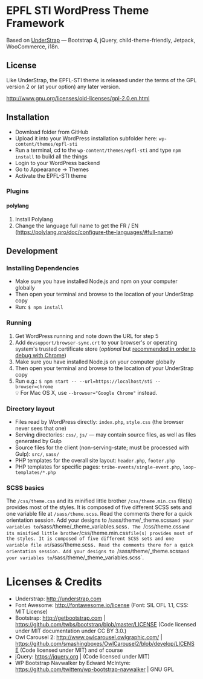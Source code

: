 
# EPFL STI WordPress Theme Framework

Based on [UnderStrap](https://understrap.com) — Bootstrap 4, jQuery, child-theme-friendly, Jetpack, WooCommerce, i18n.


## License

Like UnderStrap, the EPFL-STI theme is released under the terms of the GPL version 2 or (at your option) any later version.

http://www.gnu.org/licenses/old-licenses/gpl-2.0.en.html

## Installation

- Download folder from GitHub
- Upload it into your WordPress installation subfolder here: `wp-content/themes/epfl-sti`
- Run a terminal, cd to the `wp-content/themes/epfl-sti` and type `npm install` to build all the things
- Login to your WordPress backend
- Go to Appearance → Themes
- Activate the EPFL-STI theme

### Plugins

#### polylang
1. Install Polylang
1. Change the language full name to get the FR / EN (<https://polylang.pro/doc/configure-the-languages/#full-name>)


## Development

### Installing Dependencies
- Make sure you have installed Node.js and npm on your computer globally
- Then open your terminal and browse to the location of your UnderStrap copy
- Run: `$ npm install`

### Running

1. Get WordPress running and note down the URL for step 5
2. Add `devsupport/browser-sync.crt` to your browser's or operating system's trusted certificate store (*optional* but [recommended in order to debug with Chrome]())
3. Make sure you have installed Node.js on your computer globally
4. Then open your terminal and browse to the location of your UnderStrap copy
5. Run e.g.: `$ npm start -- --url=https://localhost/sti --browser=chrome`<br/>💡 For Mac OS X, use `--browser="Google Chrome"` instead.

### Directory layout

- Files read by WordPress directly:  `index.php`, `style.css` (the browser never sees that one)
- Serving directories: `css/`, `js/` — may contain source files, as well as files generated by Gulp
- Source files for the client (non-serving-state; must be processed with Gulp): `src/`, `sass/`
- PHP templates for the overall site layout: `header.php`, `footer.php`
- PHP templates for specific pages: `tribe-events/single-event.php`, `loop-templates/*.php`

### SCSS basics

The `/css/theme.css` and its minified little brother `/css/theme.min.css` file(s) provides most of the styles. It is composed of five different SCSS sets and one variable file at `/sass/theme.scss`. Read the comments there for a quick orientation session. Add your designs to /sass/theme/_theme.scss` and your variables to `/sass/theme/_theme_variables.scss`.
The `/css/theme.css` and its minified little brother `/css/theme.min.css` file(s) provides most of the styles. It is composed of five different SCSS sets and one variable file at `/sass/theme.scss`. Read the comments there for a quick orientation session. Add your designs to `/sass/theme/_theme.scss` and your variables to `/sass/theme/_theme_variables.scss`.

# Licenses & Credits

- Understrap: http://understrap.com
- Font Awesome: http://fontawesome.io/license (Font: SIL OFL 1.1, CSS: MIT License)
- Bootstrap: http://getbootstrap.com | https://github.com/twbs/bootstrap/blob/master/LICENSE (Code licensed under MIT documentation under CC BY 3.0.)
- Owl Carousel 2: http://www.owlcarousel.owlgraphic.com/ | https://github.com/smashingboxes/OwlCarousel2/blob/develop/LICENSE (Code licensed under MIT)
and of course
- jQuery: https://jquery.org | (Code licensed under MIT)
- WP Bootstrap Navwalker by Edward McIntyre: https://github.com/twittem/wp-bootstrap-navwalker | GNU GPL
